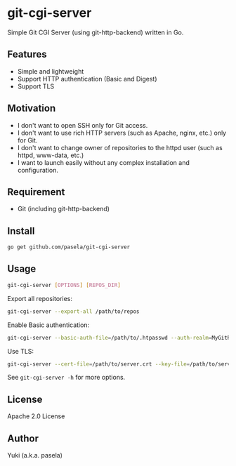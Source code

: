 # git-cgi-server

Simple Git CGI Server (using git-http-backend) written in Go.

## Features

* Simple and lightweight
* Support HTTP authentication (Basic and Digest)
* Support TLS

## Motivation

* I don't want to open SSH only for Git access.
* I don't want to use rich HTTP servers (such as Apache, nginx, etc.) only for Git.
* I don't want to change owner of repositories to the httpd user (such as httpd, www-data, etc.)
* I want to launch easily without any complex installation and configuration.

## Requirement

* Git (including git-http-backend)

## Install

```sh
go get github.com/pasela/git-cgi-server
```

## Usage

```sh
git-cgi-server [OPTIONS] [REPOS_DIR]
```

Export all repositories:
```sh
git-cgi-server --export-all /path/to/repos
```

Enable Basic authentication:
```sh
git-cgi-server --basic-auth-file=/path/to/.htpasswd --auth-realm=MyGitRepos /path/to/repos
```

Use TLS:
```sh
git-cgi-server --cert-file=/path/to/server.crt --key-file=/path/to/server.key /path/to/repos
```

See `git-cgi-server -h` for more options.

## License

Apache 2.0 License

## Author

Yuki (a.k.a. pasela)
